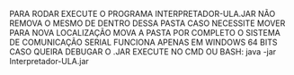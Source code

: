 PARA RODAR EXECUTE O PROGRAMA INTERPRETADOR-ULA.JAR
NÃO REMOVA O MESMO DE DENTRO DESSA PASTA
CASO NECESSITE MOVER PARA NOVA LOCALIZAÇÃO MOVA A PASTA POR COMPLETO
O SISTEMA DE COMUNICAÇÃO SERIAL FUNCIONA APENAS EM WINDOWS 64 BITS
CASO QUEIRA DEBUGAR O .JAR EXECUTE NO CMD OU BASH:
java -jar Interpretador-ULA.jar
